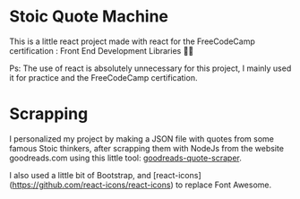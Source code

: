 # Stoic Quote Machine
This is a little react project made with react for the FreeCodeCamp certification : Front End Development Libraries 👩‍🎓

Ps: The use of react is absolutely unnecessary for this project, I mainly used it for practice and the  FreeCodeCamp certification.

# Scrapping
I personalized my project by making a JSON file with quotes from some famous Stoic thinkers, after scrapping them with NodeJs from the website goodreads.com using this little tool:  [goodreads-quote-scraper](https://github.com/facebook/create-react-app).

I also used a little bit of Bootstrap, and [react-icons] (https://github.com/react-icons/react-icons) to replace Font Awesome.
